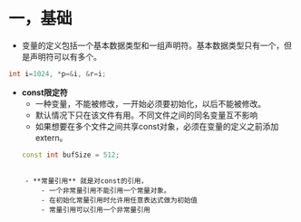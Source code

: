 # 一，基础
- 变量的定义包括一个基本数据类型和一组声明符。基本数据类型只有一个，但是声明符可以有多个。
```c++
int i=1024, *p=&i, &r=i;
```

- **const限定符** 
	- 一种变量，不能被修改，一开始必须要初始化，以后不能被修改。
	- 默认情况下只在该文件有用。不同文件之间的同名变量互不影响
	- 如果想要在多个文件之间共享const对象，必须在变量的定义之前添加extern。
	```c++
	const int bufSize = 512;
```

	- **常量引用** 就是对const的引用，
		- 一个非常量引用不能引用一个常量对象。
		- 在初始化常量引用时允许用任意表达式做为初始值
		- 常量引用可以引用一个非常量引用
